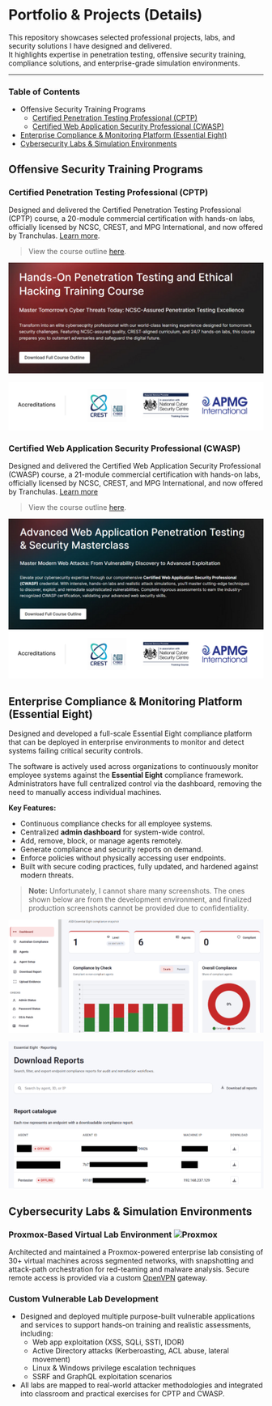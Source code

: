 # Portfolio & Projects (Details)

This repository showcases selected professional projects, labs, and security solutions I have designed and delivered.  
It highlights expertise in penetration testing, offensive security training, compliance solutions, and enterprise-grade simulation environments.  

---

### Table of Contents
- Offensive Security Training Programs
  -  [Certified Penetration Testing Professional (CPTP)](#certified-penetration-testing-professional-cptp)
  -  [Certified Web Application Security Professional (CWASP)](#certified-web-application-security-professional-cwasp)
- [Enterprise Compliance & Monitoring Platform (Essential Eight)](#enterprise-compliance--monitoring-platform-essential-eight)
- [Cybersecurity Labs & Simulation Environments](#cybersecurity-labs--simulation-environments)


## Offensive Security Training Programs

### Certified Penetration Testing Professional (CPTP)

Designed and delivered the Certified Penetration Testing Professional (CPTP) course, a 20-module commercial certification with hands-on labs, officially licensed by NCSC, CREST, and MPG International, and now offered by Tranchulas. [Learn more](https://tranchulas.com/course/hands-on-penetration-testing-and-ethical-hacking-training-course/).

> View the course outline [here](https://tranchulas.com/wp-content/uploads/2025/06/Tranchulas_Penetration_Testing_Ethical_Hacking_Training_Outline.pdf).

![CPTP Information](/media/cptp.png)

![CPTP Course Accreditations](/media/cptp-accreditations.png)

### Certified Web Application Security Professional (CWASP)

Designed and delivered the Certified Web Application Security Professional (CWASP) course, a 21-module commercial certification with hands-on labs, officially licensed by NCSC, CREST, and MPG International, and now offered by Tranchulas. [Learn more](https://tranchulas.com/course/advanced-web-application-penetration-testing-security-training/)

> View the course outline [here](https://tranchulas.com/wp-content/uploads/2025/03/Web-Application-Penetration-Testing-course.pdf).  

![alt text](/media/cwasp.png)
![CPTP Course Accreditations](/media/cptp-accreditations.png)

## Enterprise Compliance & Monitoring Platform (Essential Eight)

Designed and developed a full-scale Essential Eight compliance platform that can be deployed in enterprise environments to monitor and detect systems failing critical security controls.

The software is actively used across organizations to continuously monitor employee systems against the **Essential Eight** compliance framework.  
Administrators have full centralized control via the dashboard, removing the need to manually access individual machines.

**Key Features:**
- Continuous compliance checks for all employee systems.  
- Centralized **admin dashboard** for system-wide control.  
- Add, remove, block, or manage agents remotely.  
- Generate compliance and security reports on demand.  
- Enforce policies without physically accessing user endpoints.  
- Built with secure coding practices, fully updated, and hardened against modern threats.  

> **Note:** Unfortunately, I cannot share many screenshots. The ones shown below are from the development environment, and finalized production screenshots cannot be provided due to confidentiality.  

![Front-end Dashboard](/media/dashboard.png)

![Automatic Report Generation](/media/auto-report-generation.png)

## Cybersecurity Labs & Simulation Environments

### Proxmox-Based Virtual Lab Environment</b>  ![Proxmox](https://img.shields.io/badge/Proxmox-333333?style=plastic&logo=proxmox&logoColor=E57000)  
Architected and maintained a Proxmox-powered enterprise lab consisting of 30+ virtual machines across segmented networks, with snapshotting and attack-path orchestration for red-teaming and malware analysis. Secure remote access is provided via a custom [OpenVPN](https://medium.com/@bericontraster/step-by-step-guide-setting-up-and-troubleshooting-openvpn-on-ubuntu-24-04-513b2341934e) gateway.  

### Custom Vulnerable Lab Development 
  - Designed and deployed multiple purpose-built vulnerable applications and services to support hands-on training and realistic assessments, including:  
    - Web app exploitation (XSS, SQLi, SSTI, IDOR)  
    - Active Directory attacks (Kerberoasting, ACL abuse, lateral movement)  
    - Linux & Windows privilege escalation techniques  
    - SSRF and GraphQL exploitation scenarios  
  - All labs are mapped to real-world attacker methodologies and integrated into classroom and practical exercises for CPTP and CWASP.